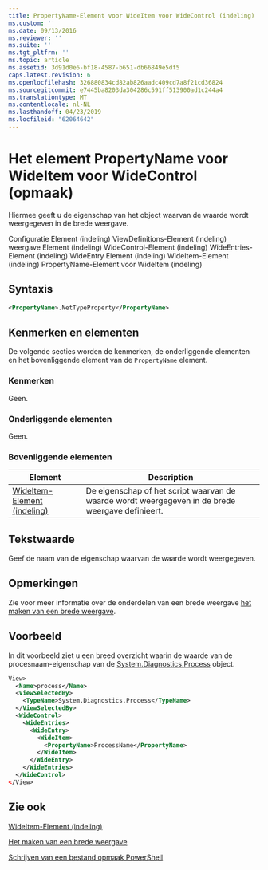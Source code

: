 ```yaml
---
title: PropertyName-Element voor WideItem voor WideControl (indeling) | Microsoft Docs
ms.custom: ''
ms.date: 09/13/2016
ms.reviewer: ''
ms.suite: ''
ms.tgt_pltfrm: ''
ms.topic: article
ms.assetid: 3d91d0e6-bf18-4587-b651-db66849e5df5
caps.latest.revision: 6
ms.openlocfilehash: 326880834cd82ab826aadc409cd7a8f21cd36824
ms.sourcegitcommit: e7445ba8203da304286c591ff513900ad1c244a4
ms.translationtype: MT
ms.contentlocale: nl-NL
ms.lasthandoff: 04/23/2019
ms.locfileid: "62064642"
---
```

# <a name="propertyname-element-for-wideitem-for-widecontrol-format"></a>Het element PropertyName voor WideItem voor WideControl (opmaak)

Hiermee geeft u de eigenschap van het object waarvan de waarde wordt weergegeven in de brede weergave.

Configuratie Element (indeling) ViewDefinitions-Element (indeling) weergave Element (indeling) WideControl-Element (indeling) WideEntries-Element (indeling) WideEntry Element (indeling) WideItem-Element (indeling) PropertyName-Element voor WideItem (indeling)

## <a name="syntax"></a>Syntaxis

```xml
<PropertyName>.NetTypeProperty</PropertyName>
```

## <a name="attributes-and-elements"></a>Kenmerken en elementen

De volgende secties worden de kenmerken, de onderliggende elementen en het bovenliggende element van de `PropertyName` element.

### <a name="attributes"></a>Kenmerken

Geen.

### <a name="child-elements"></a>Onderliggende elementen

Geen.

### <a name="parent-elements"></a>Bovenliggende elementen

|Element|Description|
|-------------|-----------------|
|[WideItem-Element (indeling)](./wideitem-element-for-widecontrol-format.md)|De eigenschap of het script waarvan de waarde wordt weergegeven in de brede weergave definieert.|

## <a name="text-value"></a>Tekstwaarde

Geef de naam van de eigenschap waarvan de waarde wordt weergegeven.

## <a name="remarks"></a>Opmerkingen

Zie voor meer informatie over de onderdelen van een brede weergave [het maken van een brede weergave](./creating-a-wide-view.md).

## <a name="example"></a>Voorbeeld

In dit voorbeeld ziet u een breed overzicht waarin de waarde van de procesnaam-eigenschap van de [System.Diagnostics.Process](/dotnet/api/System.Diagnostics.Process) object.

```xml
View>
  <Name>process</Name>
  <ViewSelectedBy>
    <TypeName>System.Diagnostics.Process</TypeName>
  </ViewSelectedBy>
  <WideControl>
    <WideEntries>
      <WideEntry>
        <WideItem>
          <PropertyName>ProcessName</PropertyName>
        </WideItem>
      </WideEntry>
    </WideEntries>
  </WideControl>
</View>

```

## <a name="see-also"></a>Zie ook

[WideItem-Element (indeling)](./wideitem-element-for-widecontrol-format.md)

[Het maken van een brede weergave](./creating-a-wide-view.md)

[Schrijven van een bestand opmaak PowerShell](./writing-a-powershell-formatting-file.md)
